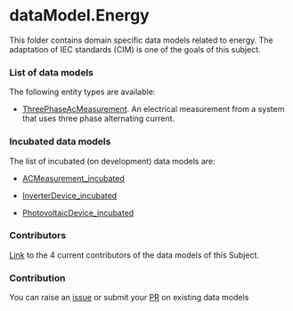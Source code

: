 # dataModel.Energy
This folder contains domain specific data models related to energy. The adaptation of IEC standards (CIM) is one of the goals of this subject.

### List of data models

The following entity types are available:
- [ThreePhaseAcMeasurement](https://github.com/smart-data-models/dataModel.Energy/blob/master/ThreePhaseAcMeasurement/README.md). An electrical  measurement from a system that uses three phase alternating current.



### Incubated data models
The list of incubated (on development) data models are:

  - [ACMeasurement_incubated](https://github.com/smart-data-models/dataModel.Energy/tree/master/ACMeasurement_incubated)

  - [InverterDevice_incubated](https://github.com/smart-data-models/dataModel.Energy/tree/master/InverterDevice_incubated)

  - [PhotovoltaicDevice_incubated](https://github.com/smart-data-models/dataModel.Energy/tree/master/PhotovoltaicDevice_incubated)


### Contributors
[Link](https://github.com/smart-data-models/dataModel.Energy/blob/master/CONTRIBUTORS.yaml) to the 4 current contributors of the data models of this Subject.


### Contribution
You can raise an [issue](https://github.com/smart-data-models/dataModel.Energy/issues) or submit your [PR](https://github.com/smart-data-models/dataModel.Energy/pulls) on existing data models


